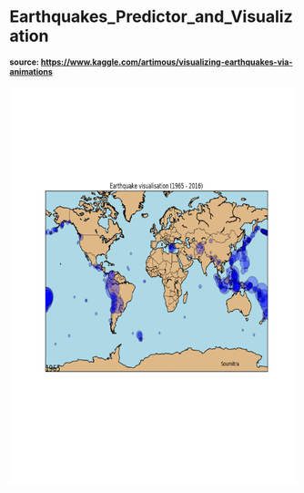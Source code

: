 # Earthquakes_Predictor_and_Visualization
#### source: https://www.kaggle.com/artimous/visualizing-earthquakes-via-animations
<p align="center"> 
<img src="Visaulization.gif" height=700 width=1000/>
</p>
